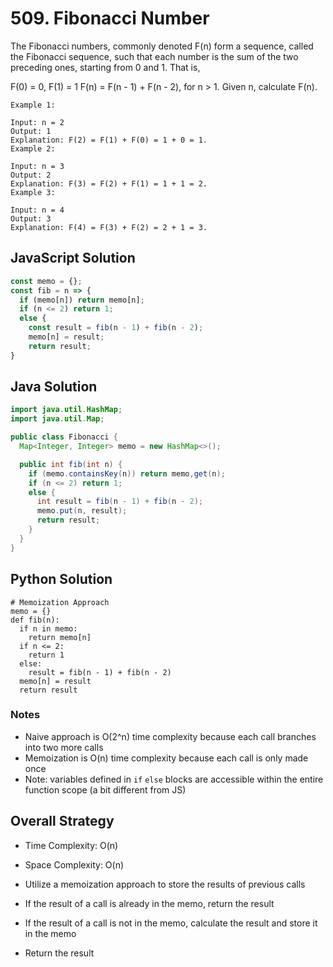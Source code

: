 # 509. Fibonacci Number

The Fibonacci numbers, commonly denoted F(n) form a sequence, called the Fibonacci sequence, such that each number is the sum of the two preceding ones, starting from 0 and 1. That is,

F(0) = 0, F(1) = 1
F(n) = F(n - 1) + F(n - 2), for n > 1.
Given n, calculate F(n).

```
Example 1:

Input: n = 2
Output: 1
Explanation: F(2) = F(1) + F(0) = 1 + 0 = 1.
Example 2:

Input: n = 3
Output: 2
Explanation: F(3) = F(2) + F(1) = 1 + 1 = 2.
Example 3:

Input: n = 4
Output: 3
Explanation: F(4) = F(3) + F(2) = 2 + 1 = 3.
```

## JavaScript Solution
```js
const memo = {};
const fib = n => {
  if (memo[n]) return memo[n];
  if (n <= 2) return 1;
  else {
    const result = fib(n - 1) + fib(n - 2);
    memo[n] = result;
    return result;
}
```

## Java Solution
```java
import java.util.HashMap;
import java.util.Map;

public class Fibonacci {
  Map<Integer, Integer> memo = new HashMap<>();

  public int fib(int n) {
    if (memo.containsKey(n)) return memo,get(n);
    if (n <= 2) return 1;
    else {
      int result = fib(n - 1) + fib(n - 2);
      memo.put(n, result);
      return result;
    }
  }
}
```

## Python Solution
```py3
# Memoization Approach
memo = {}
def fib(n):
  if n in memo:
    return memo[n]
  if n <= 2:
    return 1
  else:
    result = fib(n - 1) + fib(n - 2)
  memo[n] = result
  return result
```
### Notes
- Naive approach is O(2^n) time complexity because each call branches into two more calls
- Memoization is O(n) time complexity because each call is only made once
- Note: variables defined in `if` `else` blocks are accessible within the entire function scope (a bit different from JS)

## Overall Strategy
- Time Complexity: O(n)
- Space Complexity: O(n)

- Utilize a memoization approach to store the results of previous calls
- If the result of a call is already in the memo, return the result
- If the result of a call is not in the memo, calculate the result and store it in the memo
- Return the result